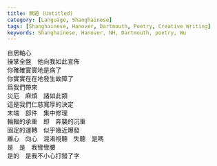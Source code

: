 ```yaml
---
title: 無題 (Untitled)
category: [Language, Shanghainese]
tags: [Shanghainese, Hanover, Dartmouth, Poetry, Creative Writing]
keywords: Shanghainese, Hanover, NH, Dartmouth, poetry, Wu
---
```


<div class="center">
<div class="scrollable-vertical-text">
<p>
自居軸心<br>
操掌全盤　他向我如此宣佈<br>
你確確實實地是病了<br>
你實實在在地發生故障了<br>
爲我們帶來<br>
災厄　麻煩　諸如此類<br>
這是我們仁慈寬厚的決定<br>
末端　部件　集中修理<br>
輪輻的承重　即　奔襲的沉重<br>
固定的運轉　似乎幾近爆發<br>
離心　向心　混淆視聽　失聽　是嗎<br>
是　是　我彎彎腰<br>
是的　是我不小心打錯了字
</p>
</div>
</div>
